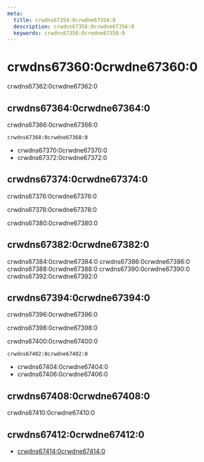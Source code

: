 ```yaml
---
meta:
  title: crwdns67354:0crwdne67354:0
  description: crwdns67356:0crwdne67356:0
  keywords: crwdns67358:0crwdne67358:0
---
```


# crwdns67360:0crwdne67360:0
crwdns67362:0crwdne67362:0

<entry-ad />

## crwdns67364:0crwdne67364:0
crwdns67366:0crwdne67366:0

`crwdns67368:0crwdne67368:0`
- crwdns67370:0crwdne67370:0
- crwdns67372:0crwdne67372:0


## crwdns67374:0crwdne67374:0
crwdns67376:0crwdne67376:0

  crwdns67378:0crwdne67378:0

  crwdns67380:0crwdne67380:0

## crwdns67382:0crwdne67382:0
crwdns67384:0crwdne67384:0
<alert type="success">crwdns67386:0crwdne67386:0</alert>
<alert type="info">crwdns67388:0crwdne67388:0</alert>
<alert type="warning">crwdns67390:0crwdne67390:0</alert>
<alert type="error">crwdns67392:0crwdne67392:0</alert>

## crwdns67394:0crwdne67394:0
crwdns67396:0crwdne67396:0

  crwdns67398:0crwdne67398:0

  crwdns67400:0crwdne67400:0

  `crwdns67402:0crwdne67402:0`
  - crwdns67404:0crwdne67404:0
  - crwdns67406:0crwdne67406:0

## crwdns67408:0crwdne67408:0
crwdns67410:0crwdne67410:0

## crwdns67412:0crwdne67412:0
  - [crwdns67414:0crwdne67414:0]()

<doc-footer />
